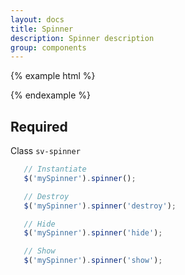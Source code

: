 ```yaml
---
layout: docs
title: Spinner
description: Spinner description
group: components
---
```

{% example html %}

<div class="{{ site.css_prefix }}-spinner example-spinner"></div>

{% endexample %}

## Required ##
Class `sv-spinner` 

```javascript
   // Instantiate
   $('mySpinner').spinner();
```

```javascript
   // Destroy
   $('mySpinner').spinner('destroy');
```

```javascript
   // Hide
   $('mySpinner').spinner('hide');
```

```javascript
   // Show
   $('mySpinner').spinner('show');
```

